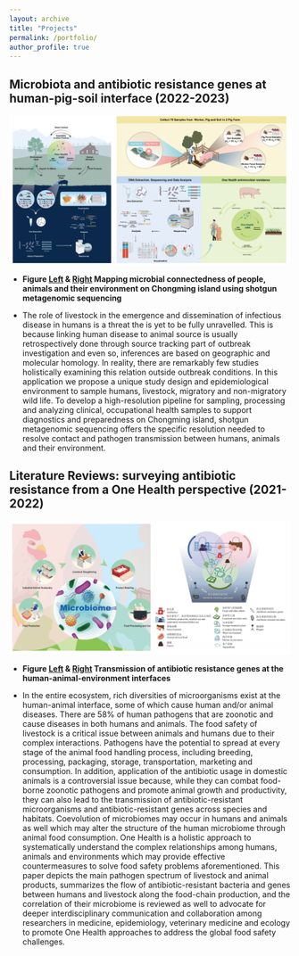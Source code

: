 ```yaml
---
layout: archive
title: "Projects"
permalink: /portfolio/
author_profile: true
---
```


Microbiota and antibiotic resistance genes at human-pig-soil interface (2022-2023)
------
![figure1](/images/2022_2023_project_1_2_combine.png)

+ **Figure [Left](https://drive.google.com/file/d/1GZnsrNatXDrxWZX9U0QeRD4sF9_KQ9X-/view?usp=sharing) & [Right](https://drive.google.com/file/d/1-SYHXCjU_5uRPG7FU51wi_iiyd4x3NiK/view?usp=drive_link) Mapping microbial connectedness of people, animals and their environment on Chongming island using shotgun metagenomic sequencing**

+ The role of livestock in the emergence and dissemination of infectious disease in humans is a threat the is yet to be fully unravelled. This is because linking human disease to animal source is usually retrospectively done through source tracking part of outbreak investigation and even so, inferences are based on geographic and molecular homology. In reality, there are remarkably few studies holistically examining this relation outside outbreak conditions. In this application we propose a unique study design and epidemiological environment to sample humans, livestock, migratory and non-migratory wild life. To develop a high-resolution pipeline for sampling, processing and analyzing clinical, occupational health samples to support diagnostics and preparedness on Chongming island, shotgun metagenomic sequencing offers the specific resolution needed to resolve contact and pathogen transmission between humans, animals and their environment. 

Literature Reviews: surveying antibiotic resistance from a One Health perspective (2021-2022)
------
![figure2](/images/2021_2022_project_3_4_review_combine.png)

+ **Figure [Left](https://drive.google.com/file/d/16cIZ7Mfaa-B_u8yLpAs5AyiKMAkzTewe/view?usp=drive_link) & [Right](https://drive.google.com/file/d/1sr6dpHNV0QWh3mFO11jMl0nljAhp59qS/view?usp=drive_link) Transmission of antibiotic resistance genes at the human-animal-environment interfaces**

+ In the entire ecosystem, rich diversities of microorganisms exist at the human-animal interface, some of which cause human and/or animal diseases. There are 58% of human pathogens that are zoonotic and cause diseases in both humans and animals. The food safety of livestock is a critical issue between animals and humans due to their complex interactions. Pathogens have the potential to spread at every stage of the animal food handling process, including breeding, processing, packaging, storage, transportation, marketing and consumption. In addition, application of the antibiotic usage in domestic animals is a controversial issue because, while they can combat food-borne zoonotic pathogens and promote animal growth and productivity, they can also lead to the transmission of antibiotic-resistant microorganisms and antibiotic-resistant genes across species and habitats. Coevolution of microbiomes may occur in humans and animals as well which may alter the structure of the human microbiome through animal food consumption. One Health is a holistic approach to systematically understand the complex relationships among humans, animals and environments which may provide effective countermeasures to solve food safety problems aforementioned. This paper depicts the main pathogen spectrum of livestock and animal products, summarizes the flow of antibiotic-resistant bacteria and genes between humans and livestock along the food-chain production, and the correlation of their microbiome is reviewed as well to advocate for deeper interdisciplinary communication and collaboration among researchers in medicine, epidemiology, veterinary medicine and ecology to promote One Health approaches to address the global food safety challenges.


